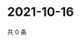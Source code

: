 # 2021-10-16

共 0 条

<!-- BEGIN WEIBO -->
<!-- 最后更新时间 Sat Oct 16 2021 17:00:36 GMT+0800 (China Standard Time) -->

<!-- END WEIBO -->
